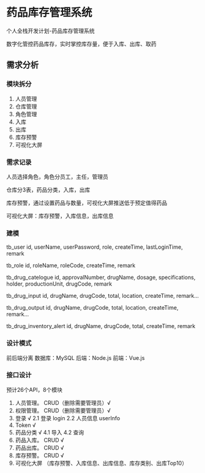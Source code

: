# 药品库存管理系统

个人全栈开发计划-药品库存管理系统

数字化管控药品库存，实时掌控库存量，便于入库、出库、取药

## 需求分析
### 模块拆分
1. 人员管理
2. 仓库管理
3. 角色管理
4. 入库
5. 出库
6. 库存预警
7. 可视化大屏

### 需求记录
人员选择角色，角色分员工，主任，管理员

仓库分3表，药品分类，入库，出库

库存预警，通过设置药品与数量，可视化大屏推送低于预定值得药品

可视化大屏：库存预警，入库信息，出库信息

### 建模

tb_user
id, userName, userPassword, role, createTime, lastLoginTime, remark

tb_role
id, roleName, roleCode, createTime, remark

tb_drug_catelogue
id, approvalNumber, drugName, dosage, specifications, holder, productionUnit, drugCode, remark

tb_drug_input
id, drugName, drugCode, total, location, createTime, remark...

tb_drug_output
id, drugName, drugCode, total, location, createTime, remark...

tb_drug_inventory_alert
id, drugName, drugCode, total, createTime, remark

### 设计模式
前后端分离
数据库：MySQL
后端：Node.js
前端：Vue.js

### 接口设计
预计26个API，8个模块

1. 人员管理。 CRUD（删除需要管理员）√
2. 权限管理。 CRUD（删除需要管理员）√
2. 登录 √
    2.1 登录 login
    2.2 人员信息 userInfo
3. Token √
4. 药品分类 √
    4.1 导入
    4.2 查询
5. 药品入库。 CRUD √
6. 药品出库。 CRUD √
7. 库存预警。 CRUD √
8. 可视化大屏 （库存预警、入库信息、出库信息、库存类别、出库Top10） 

